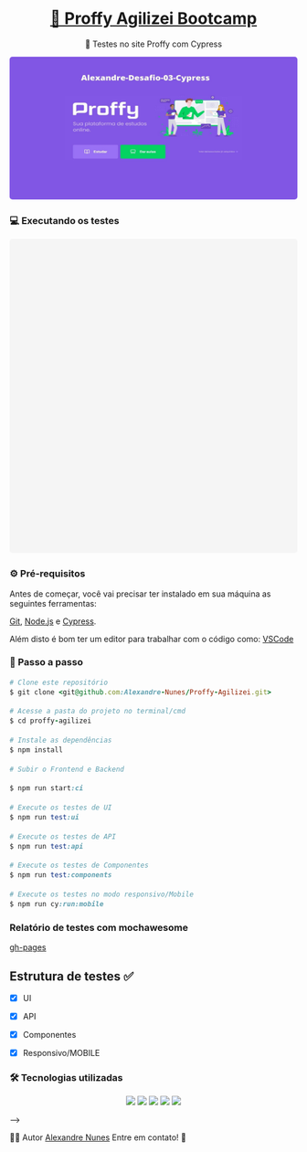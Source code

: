 
<h1 align="center">
    <a href="http://localhost:3000/">🔗 Proffy Agilizei Bootcamp</a>
</h1>
<p align="center">🚀 Testes no site Proffy com Cypress </p>

<p align="center">
  <kbd>
    <img width="800" style="border-radius: 5px" height="250" src="https://github.com/Alexandre-Nunes/Proffy-Agilizei/blob/main/gh-images/Capa-Alexandre.jpg" alt="Intro">
  </kbd>
</p>

### 💻 Executando os testes 

<p align="center">
  <kbd>
    <img width="1050" style="border-radius: 5px" height="550" src="https://github.com/Alexandre-Nunes/Proffy-Agilizei/blob/main/gh-images/video.gif" alt="Intro">
  </kbd>
</p>


### ⚙️ Pré-requisitos 
Antes de começar, você vai precisar ter instalado em sua máquina as seguintes ferramentas:

[Git](https://git-scm.com), 
[Node.js](https://nodejs.org/en/) e 
[Cypress](https://cypress.io/).

Além disto é bom ter um editor para trabalhar com o código como:
 [VSCode](https://code.visualstudio.com/) 


### 📖 Passo a passo 
```ruby
# Clone este repositório
$ git clone <git@github.com:Alexandre-Nunes/Proffy-Agilizei.git>

# Acesse a pasta do projeto no terminal/cmd
$ cd proffy-agilizei

# Instale as dependências
$ npm install

# Subir o Frontend e Backend

$ npm run start:ci

# Execute os testes de UI
$ npm run test:ui

# Execute os testes de API
$ npm run test:api

# Execute os testes de Componentes
$ npm run test:components

# Execute os testes no modo responsivo/Mobile
$ npm run cy:run:mobile

```

### Relatório de testes com mochawesome
[gh-pages](https://alexandre-nunes.github.io/desafio-bootcamp/)

 ## Estrutura de testes :white_check_mark:

- [x] UI
- [x] API
- [x] Componentes
- [x] Responsivo/MOBILE


### 🛠️ Tecnologias utilizadas
 <p align="center">
  <img src="https://img.shields.io/badge/javascript-000000?style=for-the-badge&logo=javascript"/>
  <img src="https://img.shields.io/badge/cypress-000000?style=for-the-badge&logo=cypress"/>
  <img src="https://img.shields.io/badge/mocha-000000?style=for-the-badge&logo=mocha"/>
  <img src="https://img.shields.io/badge/actions-000000?style=for-the-badge&logo=node.js"/>
  <img src="https://img.shields.io/badge/actions-000000?style=for-the-badge&logo=github-actions"/>
 </p> -->

👨‍💻 Autor [Alexandre Nunes](https://www.linkedin.com/in/alexandreanalistadetestesqa/) Entre em contato! 📱

